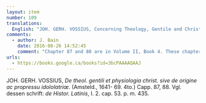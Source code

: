```yaml
---
layout: item
number: 109
translations:
  English: "JOH. GERH. VOSSIUS, Concerning Theology, Gentile and Christian physiology, or about the origin and development of idolatry. (Amsteld., 1641- 69. 4to.) Chapter. 87, 88. Compare his writing: Of Latin history, I. 2nd chapter. 53. p. m. 435. [Trans. S. Docking]"
comments:
  - author: J. Bain
    date: 2016-08-26 14:52:45
    comment: "Chapter 87 and 88 are in Volume II, Book 4. These chapters are not about Hildegard per se, but do make reference to her and her book, <em>Physica</em>. The link takes you directly to chapter 87."
urls:
  - https://books.google.ca/books?id=3bcPAAAAQAAJ
---
```


JOH. GERH. VOSSIUS, <em>De theol. gentili et physiologia christ. sive de origine ac propressu idololatriœ</em>. (Amsteld., 1641- 69. 4to.) Capp. 87, 88. Vgl. dessen schrift: <em>de Histor. Latinis</em>, I. 2. cap. 53. p. m. 435.
